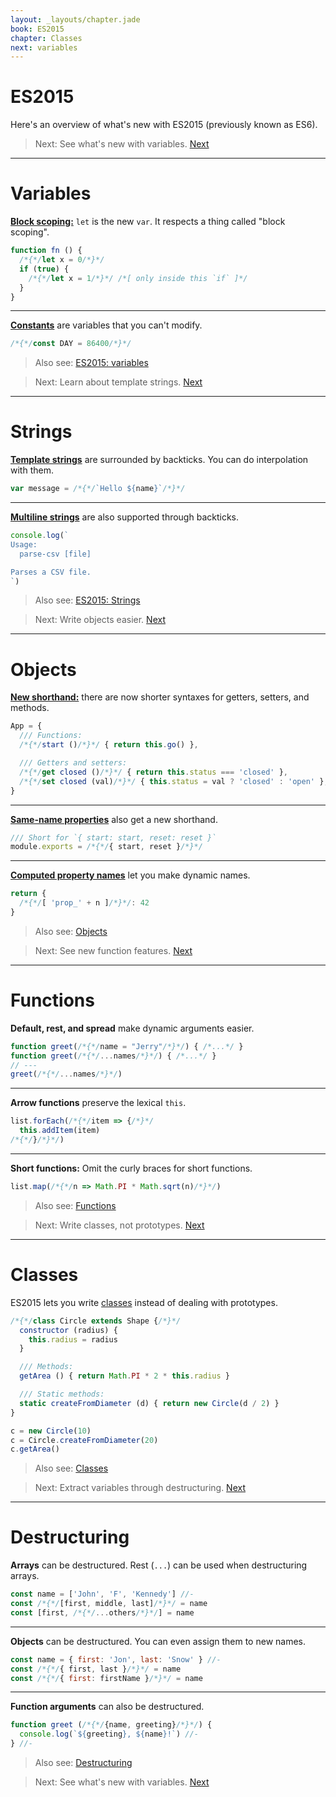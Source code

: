 ```yaml
---
layout: _layouts/chapter.jade
book: ES2015
chapter: Classes
next: variables
---
```


# ES2015

Here's an overview of what's new with ES2015 (previously known as ES6).

> Next: See what's new with variables. [Next](#variables)

* * * *

# Variables

**[Block scoping:](variables)** `let` is the new `var`. It respects a thing called "block scoping".

```js
function fn () {
  /*{*/let x = 0/*}*/
  if (true) {
    /*{*/let x = 1/*}*/ /*[ only inside this `if` ]*/
  }
}
```

----

**[Constants](variables)** are variables that you can't modify.

```js
/*{*/const DAY = 86400/*}*/
```

> Also see: [ES2015: variables](variables)

<!-- -->

> Next: Learn about template strings. [Next](#strings)

* * * *

# Strings

**[Template strings](strings)** are surrounded by backticks. You can do interpolation with them.

```js
var message = /*{*/`Hello ${name}`/*}*/
```

----

**[Multiline strings](strings)** are also supported through backticks.

```js
console.log(`
Usage:
  parse-csv [file]

Parses a CSV file.
`)
```

> Also see: [ES2015: Strings](strings)

<!-- -->

> Next: Write objects easier. [Next](#objects)

* * * *

# Objects

**[New shorthand:](objects)** there are now shorter syntaxes for getters, setters, and methods.

```js
App = {
  /// Functions:
  /*{*/start ()/*}*/ { return this.go() },

  /// Getters and setters:
  /*{*/get closed ()/*}*/ { return this.status === 'closed' },
  /*{*/set closed (val)/*}*/ { this.status = val ? 'closed' : 'open' },
}
```

---

**[Same-name properties](objects)** also get a new shorthand.

```js
/// Short for `{ start: start, reset: reset }`
module.exports = /*{*/{ start, reset }/*}*/
```

---

**[Computed property names](objects)** let you make dynamic names.

```js
return {
  /*{*/[ 'prop_' + n ]/*}*/: 42
}
```

> Also see: [Objects](objects)

<!-- -->

> Next: See new function features. [Next](#functions)

* * * *

# Functions

**Default, rest, and spread** make dynamic arguments easier.

```js
function greet(/*{*/name = "Jerry"/*}*/) { /*...*/ }
function greet(/*{*/...names/*}*/) { /*...*/ }
// ---
greet(/*{*/...names/*}*/)
```

---

**Arrow functions** preserve the lexical `this`.

```js
list.forEach(/*{*/item => {/*}*/
  this.addItem(item)
/*{*/}/*}*/)
```

---

**Short functions:** Omit the curly braces for short functions.

```js
list.map(/*{*/n => Math.PI * Math.sqrt(n)/*}*/)
```

> Also see: [Functions](functions)

<!-- -->

> Next: Write classes, not prototypes. [Next](#classes)

* * * *

# Classes

ES2015 lets you write [classes](classes) instead of dealing with prototypes.

```js
/*{*/class Circle extends Shape {/*}*/
  constructor (radius) {
    this.radius = radius
  }

  /// Methods:
  getArea () { return Math.PI * 2 * this.radius }

  /// Static methods:
  static createFromDiameter (d) { return new Circle(d / 2) }
}
```

```js
c = new Circle(10)
c = Circle.createFromDiameter(20)
c.getArea()
```

> Also see: [Classes](classes)

<!-- -->

> Next: Extract variables through destructuring. [Next](#destructuring)

* * * *

# Destructuring

**Arrays** can be destructured. Rest (`...`) can be used when destructuring arrays.

```js
const name = ['John', 'F', 'Kennedy'] //-
const /*{*/[first, middle, last]/*}*/ = name
const [first, /*{*/...others/*}*/] = name
```

---

**Objects** can be destructured. You can even assign them to new names.

```js
const name = { first: 'Jon', last: 'Snow' } //-
const /*{*/{ first, last }/*}*/ = name
const /*{*/{ first: firstName }/*}*/ = name
```

---

**Function arguments** can also be destructured.

```js
function greet (/*{*/{name, greeting}/*}*/) {
  console.log(`${greeting}, ${name}!`) //-
} //-
```

> Also see: [Destructuring](destructuring)

<!-- -->

> Next: See what's new with variables. [Next](variables)

